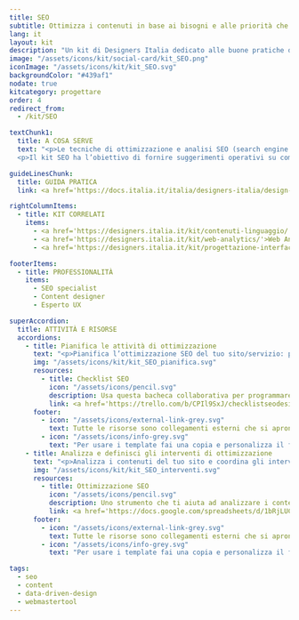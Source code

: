 ```yaml
---
title: SEO
subtitle: Ottimizza i contenuti in base ai bisogni e alle priorità che gli utenti esprimono durante le ricerche web
lang: it
layout: kit
description: "Un kit di Designers Italia dedicato alle buone pratiche di ottimizzazione per gli utenti e i motori di ricerca"
image: "/assets/icons/kit/social-card/kit_SEO.png"
iconImage: "/assets/icons/kit/kit_SEO.svg"
backgroundColor: "#439af1"
nodate: true
kitcategory: progettare
order: 4
redirect_from:
  - /kit/SEO

textChunk1:
  title: A COSA SERVE
  text: "<p>Le tecniche di ottimizzazione e analisi SEO (search engine optimization ovvero ottimizzazione per i motori di ricerca) hanno l’obiettivo di <strong>migliorare il posizionamento dei contenuti web nei motori di ricerca</strong>, in relazione a specifici argomenti/intenti dell’utente. Nel contesto delle amministrazioni pubbliche ciò significa intervenire sui contenuti e su aspetti strutturali e tecnologici di siti e servizi per <strong>migliorare la trovabilità di informazioni di utilità pubblica da parte dei cittadini.</strong></p>
  <p>Il kit SEO ha l’obiettivo di fornire suggerimenti operativi su come individuare il livello di visibilità dei contenuti sui motori di ricerca, in relazione a specifici “intenti di ricerca”, così come analizzare lo stato di ottimizzazione del sito dal punto di vista strutturale, contenutistico e tecnologico.</p>"

guideLinesChunk:
  title: GUIDA PRATICA
  link: <a href='https://docs.italia.it/italia/designers-italia/design-linee-guida-docs/it/stabile/doc/content-design/seo.html' target="_blank">Search engine optimization</a>

rightColumnItems:
  - title: KIT CORRELATI
    items:
      - <a href='https://designers.italia.it/kit/contenuti-linguaggio/'>Contenuti e linguaggio</a>
      - <a href='https://designers.italia.it/kit/web-analytics/'>Web Analytics</a>
      - <a href='https://designers.italia.it/kit/progettazione-interfaccia/'>Progettazione interfaccia</a>

footerItems:
  - title: PROFESSIONALITÀ
    items:
      - SEO specialist
      - Content designer
      - Esperto UX

superAccordion:
  title: ATTIVITÀ E RISORSE
  accordions:
    - title: Pianifica le attività di ottimizzazione
      text: "<p>Pianifica l’ottimizzazione SEO del tuo sito/servizio: parti da qui per iniziare a programmare gli interventi di ottimizzazione on page, off page e tecnologici. Queste attività sono funzionali a migliorare l’aderenza dei contenuti stessi ai bisogni espressi nelle ricerche.</p>"
      img: "/assets/icons/kit/kit_SEO_pianifica.svg"
      resources:
        - title: Checklist SEO
          icon: "/assets/icons/pencil.svg"
          description: Usa questa bacheca collaborativa per programmare gli interventi di ottimizzazione
          link: <a href='https://trello.com/b/CPIl9SxJ/checklistseodesigners-italia' target="_blank" aria-label="Vai alla risorsa (link esterno)" >Vai alla risorsa</a>
      footer:
        - icon: "/assets/icons/external-link-grey.svg"
          text: Tutte le risorse sono collegamenti esterni che si aprono in una nuova finestra.
        - icon: "/assets/icons/info-grey.svg"
          text: "Per usare i template fai una copia e personalizza il file: trovi le istruzioni nella prima pagina della risorsa."
    - title: Analizza e definisci gli interventi di ottimizzazione
      text: "<p>Analizza i contenuti del tuo sito e coordina gli interventi di ottimizzazione SEO con il tuo team, definendo le priorità. Puoi personalizzare il foglio di lavoro in base alle tue esigenze, elencando le url del sito (o di una sua sezione) per cui vuoi condurre un audit. Questa risorsa è pensata per aiutarti ad avere una panoramica sullo stato di revisione dei contenuti.</p>"   
      img: "/assets/icons/kit/kit_SEO_interventi.svg"
      resources:
        - title: Ottimizzazione SEO
          icon: "/assets/icons/pencil.svg"
          description: Uno strumento che ti aiuta ad analizzare i contenuti del tuo sito e definire le priorità
          link: <a href='https://docs.google.com/spreadsheets/d/1bRjLUC3yN1E1c-ZTY1FiI5klX_wkeMWuC9boWXSBbhw/edit?usp=sharing' target="_blank" aria-label="Vai alla risorsa (link esterno)">Vai alla risorsa</a>
      footer:
        - icon: "/assets/icons/external-link-grey.svg"
          text: Tutte le risorse sono collegamenti esterni che si aprono in una nuova finestra.
        - icon: "/assets/icons/info-grey.svg"
          text: "Per usare i template fai una copia e personalizza il file: trovi le istruzioni nella prima pagina della risorsa."

tags:
  - seo
  - content
  - data-driven-design
  - webmastertool
---
```

